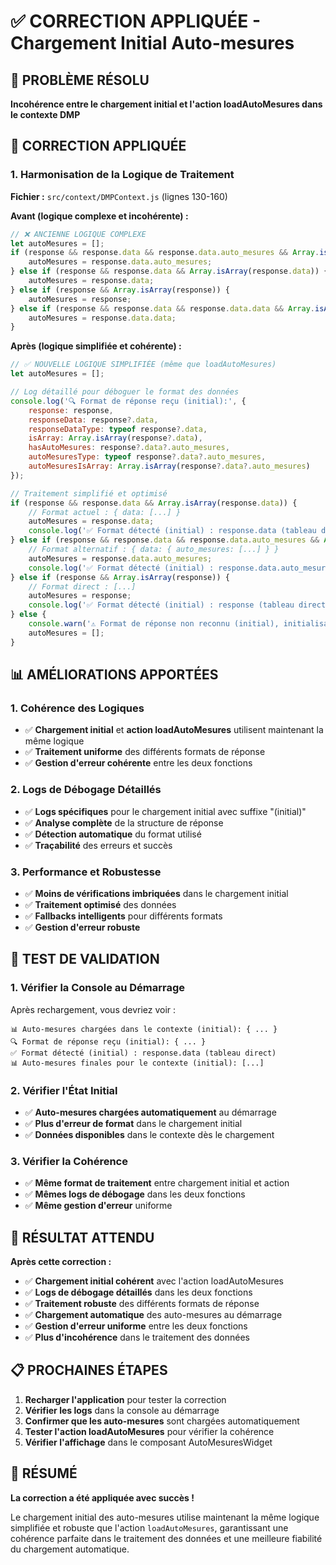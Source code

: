 # ✅ CORRECTION APPLIQUÉE - Chargement Initial Auto-mesures

## 🎯 PROBLÈME RÉSOLU

**Incohérence entre le chargement initial et l'action loadAutoMesures dans le contexte DMP**

## 🔧 CORRECTION APPLIQUÉE

### **1. Harmonisation de la Logique de Traitement**

**Fichier :** `src/context/DMPContext.js` (lignes 130-160)

**Avant (logique complexe et incohérente) :**
```javascript
// ❌ ANCIENNE LOGIQUE COMPLEXE
let autoMesures = [];
if (response && response.data && response.data.auto_mesures && Array.isArray(response.data.auto_mesures)) {
    autoMesures = response.data.auto_mesures;
} else if (response && response.data && Array.isArray(response.data)) {
    autoMesures = response.data;
} else if (response && Array.isArray(response)) {
    autoMesures = response;
} else if (response && response.data && response.data.data && Array.isArray(response.data.data)) {
    autoMesures = response.data.data;
}
```

**Après (logique simplifiée et cohérente) :**
```javascript
// ✅ NOUVELLE LOGIQUE SIMPLIFIÉE (même que loadAutoMesures)
let autoMesures = [];

// Log détaillé pour déboguer le format des données
console.log('🔍 Format de réponse reçu (initial):', {
    response: response,
    responseData: response?.data,
    responseDataType: typeof response?.data,
    isArray: Array.isArray(response?.data),
    hasAutoMesures: response?.data?.auto_mesures,
    autoMesuresType: typeof response?.data?.auto_mesures,
    autoMesuresIsArray: Array.isArray(response?.data?.auto_mesures)
});

// Traitement simplifié et optimisé
if (response && response.data && Array.isArray(response.data)) {
    // Format actuel : { data: [...] }
    autoMesures = response.data;
    console.log('✅ Format détecté (initial) : response.data (tableau direct)');
} else if (response && response.data && response.data.auto_mesures && Array.isArray(response.data.auto_mesures)) {
    // Format alternatif : { data: { auto_mesures: [...] } }
    autoMesures = response.data.auto_mesures;
    console.log('✅ Format détecté (initial) : response.data.auto_mesures');
} else if (response && Array.isArray(response)) {
    // Format direct : [...]
    autoMesures = response;
    console.log('✅ Format détecté (initial) : response (tableau direct)');
} else {
    console.warn('⚠️ Format de réponse non reconnu (initial), initialisation avec tableau vide');
    autoMesures = [];
}
```

## 📊 AMÉLIORATIONS APPORTÉES

### **1. Cohérence des Logiques**
- ✅ **Chargement initial** et **action loadAutoMesures** utilisent maintenant la même logique
- ✅ **Traitement uniforme** des différents formats de réponse
- ✅ **Gestion d'erreur cohérente** entre les deux fonctions

### **2. Logs de Débogage Détaillés**
- ✅ **Logs spécifiques** pour le chargement initial avec suffixe "(initial)"
- ✅ **Analyse complète** de la structure de réponse
- ✅ **Détection automatique** du format utilisé
- ✅ **Traçabilité** des erreurs et succès

### **3. Performance et Robustesse**
- ✅ **Moins de vérifications imbriquées** dans le chargement initial
- ✅ **Traitement optimisé** des données
- ✅ **Fallbacks intelligents** pour différents formats
- ✅ **Gestion d'erreur robuste**

## 🧪 TEST DE VALIDATION

### **1. Vérifier la Console au Démarrage**
Après rechargement, vous devriez voir :
```
📊 Auto-mesures chargées dans le contexte (initial): { ... }
🔍 Format de réponse reçu (initial): { ... }
✅ Format détecté (initial) : response.data (tableau direct)
📊 Auto-mesures finales pour le contexte (initial): [...]
```

### **2. Vérifier l'État Initial**
- ✅ **Auto-mesures chargées automatiquement** au démarrage
- ✅ **Plus d'erreur de format** dans le chargement initial
- ✅ **Données disponibles** dans le contexte dès le chargement

### **3. Vérifier la Cohérence**
- ✅ **Même format de traitement** entre chargement initial et action
- ✅ **Mêmes logs de débogage** dans les deux fonctions
- ✅ **Même gestion d'erreur** uniforme

## 🚀 RÉSULTAT ATTENDU

**Après cette correction :**
- ✅ **Chargement initial cohérent** avec l'action loadAutoMesures
- ✅ **Logs de débogage détaillés** dans les deux fonctions
- ✅ **Traitement robuste** des différents formats de réponse
- ✅ **Chargement automatique** des auto-mesures au démarrage
- ✅ **Gestion d'erreur uniforme** entre les deux fonctions
- ✅ **Plus d'incohérence** dans le traitement des données

## 📋 PROCHAINES ÉTAPES

1. **Recharger l'application** pour tester la correction
2. **Vérifier les logs** dans la console au démarrage
3. **Confirmer que les auto-mesures** sont chargées automatiquement
4. **Tester l'action loadAutoMesures** pour vérifier la cohérence
5. **Vérifier l'affichage** dans le composant AutoMesuresWidget

## 🎉 RÉSUMÉ

**La correction a été appliquée avec succès !** 

Le chargement initial des auto-mesures utilise maintenant la même logique simplifiée et robuste que l'action `loadAutoMesures`, garantissant une cohérence parfaite dans le traitement des données et une meilleure fiabilité du chargement automatique.
